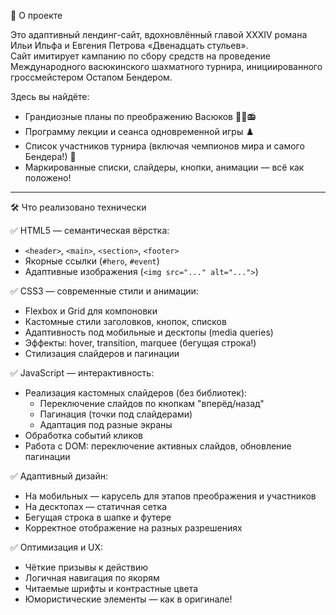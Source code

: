 📖 О проекте

Это адаптивный лендинг-сайт, вдохновлённый главой XXXIV романа Ильи Ильфа и Евгения Петрова «Двенадцать стульев».  
Сайт имитирует кампанию по сбору средств на проведение Международного васюкинского шахматного турнира, инициированного гроссмейстером Остапом Бендером.

Здесь вы найдёте:
- Грандиозные планы по преображению Васюков 🚂🏨📻
- Программу лекции и сеанса одновременной игры ♟️
- Список участников турнира (включая чемпионов мира и самого Бендера!) 👑
- Маркированные списки, слайдеры, кнопки, анимации — всё как положено!

---

🛠 Что реализовано технически

✅ HTML5 — семантическая вёрстка:  
- `<header>`, `<main>`, `<section>`, `<footer>`
- Якорные ссылки (`#hero`, `#event`)
- Адаптивные изображения (`<img src="..." alt="...">`)

✅ CSS3 — современные стили и анимации:
- Flexbox и Grid для компоновки
- Кастомные стили заголовков, кнопок, списков
- Адаптивность под мобильные и десктопы (media queries)
- Эффекты: hover, transition, marquee (бегущая строка!)
- Стилизация слайдеров и пагинации

✅ JavaScript — интерактивность:
- Реализация кастомных слайдеров (без библиотек):
  - Переключение слайдов по кнопкам "вперёд/назад"
  - Пагинация (точки под слайдерами)
  - Адаптация под разные экраны
- Обработка событий кликов
- Работа с DOM: переключение активных слайдов, обновление пагинации

✅ Адаптивный дизайн:
- На мобильных — карусель для этапов преображения и участников
- На десктопах — статичная сетка
- Бегущая строка в шапке и футере
- Корректное отображение на разных разрешениях

✅ Оптимизация и UX:
- Чёткие призывы к действию
- Логичная навигация по якорям
- Читаемые шрифты и контрастные цвета
- Юмористические элементы — как в оригинале!
